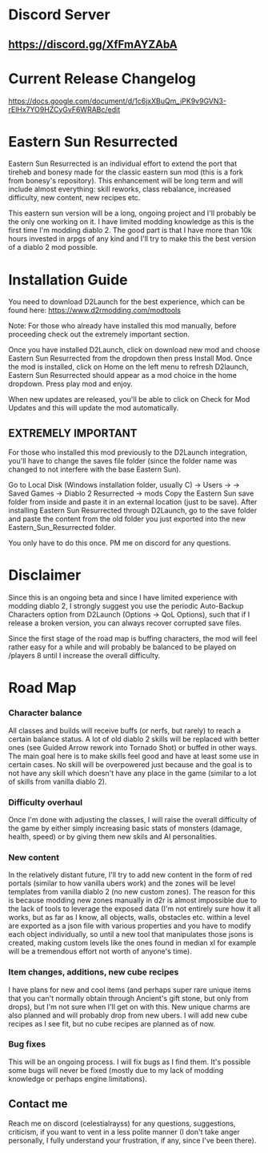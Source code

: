 # Discord Server
## https://discord.gg/XfFmAYZAbA

# Current Release Changelog
https://docs.google.com/document/d/1c6jxXBuQm_jPK9v9GVN3-rElHx7YO9HZCyGvF6WRABc/edit

# Eastern Sun Resurrected
Eastern Sun Resurrected is an individual effort to extend the port that tireheb and bonesy made for the classic eastern sun mod (this is a fork from bonesy's repository). This enhancement will be long term and will include almost everything: skill reworks, class rebalance, increased difficulty, new content, new recipes etc.

This eastern sun version will be a long, ongoing project and I'll probably be the only one working on it. I have limited modding knowledge as this is the first time I'm modding diablo 2. The good part is that I have more than 10k hours invested in arpgs of any kind and I'll try to make this the best version of a diablo 2 mod possible.

# Installation Guide
You need to download D2Launch for the best experience, which can be found here: https://www.d2rmodding.com/modtools

Note: For those who already have installed this mod manually, before proceeding check out the extremely important section.

Once you have installed D2Launch, click on download new mod and choose Eastern Sun Resurrected from the dropdown then press Install Mod. Once the mod is installed, click on Home on the left menu to refresh D2launch, Eastern Sun Resurrected should appear as a mod choice in the home dropdown. Press play mod and enjoy.

When new updates are released, you'll be able to click on Check for Mod Updates and this will update the mod automatically.

## EXTREMELY IMPORTANT
For those who installed this mod previously to the D2Launch integration, you'll have to change the saves file folder (since the folder name was changed to not interfere with the base Eastern Sun).

Go to Local Disk (Windows installation folder, usually C) -> Users -> <Your Username> -> Saved Games -> Diablo 2 Resurrected -> mods
Copy the Eastern Sun save folder from inside and paste it in an external location (just to be save).
After installing Eastern Sun Resurrected through D2Launch, go to the save folder and paste the content from the old folder you just exported into the new Eastern_Sun_Resurrected folder.

You only have to do this once. PM me on discord for any questions.

# Disclaimer
Since this is an ongoing beta and since I have limited experience with modding diablo 2, I strongly suggest you use the periodic Auto-Backup Characters option from D2Launch (Options -> QoL Options), such that if I release a broken version, you can always recover corrupted save files.

Since the first stage of the road map is buffing characters, the mod will feel rather easy for a while and will probably be balanced to be played on /players 8 until I increase the overall difficulty.

# Road Map
### Character balance
   All classes and builds will receive buffs (or nerfs, but rarely) to reach a certain balance status. A lot of old diablo 2 skills will be replaced with better ones (see Guided Arrow rework into Tornado Shot) or buffed in other ways. The main goal here is to make skills feel good and have at least some use in certain cases. No skill will be overpowered just because and the goal is to not have any skill which doesn't have any place in the game (similar to a lot of skills from vanilla diablo 2).
### Difficulty overhaul
   Once I'm done with adjusting the classes, I will raise the overall difficulty of the game by either simply increasing basic stats of monsters (damage, health, speed) or by giving them new skils and AI personalities.
### New content
   In the relatively distant future, I'll try to add new content in the form of red portals (similar to how vanilla ubers work) and the zones will be level templates from vanilla diablo 2 (no new custom zones). The reason for this is because modding new zones manually in d2r is almost impossible due to the lack of tools to leverage the exposed data (I'm not entirely sure how it all works, but as far as I know, all objects, walls, obstacles etc. within a level are exported as a json file with various properties and you have to modify each object individually, so until a new tool that manipulates those jsons is created, making custom levels like the ones found in median xl for example will be a tremendous effort not worth of anyone's time).

### Item changes, additions, new cube recipes
   I have plans for new and cool items (and perhaps super rare unique items that you can't normally obtain through Ancient's gift stone, but only from drops), but I'm not sure when I'll get on with this. New unique charms are also planned and will probably drop from new ubers. I will add new cube recipes as I see fit, but no cube recipes are planned as of now.

### Bug fixes
   This will be an ongoing process. I will fix bugs as I find them. It's possible some bugs will never be fixed (mostly due to my lack of modding knowledge or perhaps engine limitations).

## Contact me
Reach me on discord (celestialrayss) for any questions, suggestions, criticism, if you want to vent in a less polite manner (I don't take anger personally, I fully understand your frustration, if any, since I've been there).
